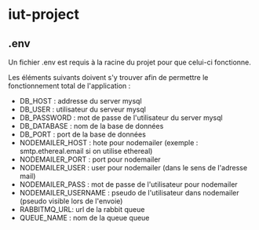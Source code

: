# iut-project


## .env

Un fichier .env est requis à la racine du projet pour que celui-ci fonctionne.

Les éléments suivants doivent s'y trouver afin de permettre le fonctionnement total de l'application :
- DB_HOST : addresse du server mysql
- DB_USER : utilisateur du serveur mysql 
- DB_PASSWORD : mot de passe de l'utilisateur du server mysql
- DB_DATABASE : nom de la base de données 
- DB_PORT : port de la base de données
- NODEMAILER_HOST : hote pour nodemailer (exemple : smtp.ethereal.email si on utilise ethereal)
- NODEMAILER_PORT : port pour nodemailer
- NODEMAILER_USER : user pour nodemailer (dans le sens de l'adresse mail)
- NODEMAILER_PASS : mot de passe de l'utilisateur pour nodemailer
- NODEMAILER_USERNAME : pseudo de l'utilisateur dans nodemailer (pseudo visible lors de l'envoie)
- RABBITMQ_URL: url de la rabbit queue
- QUEUE_NAME : nom de la queue queue
